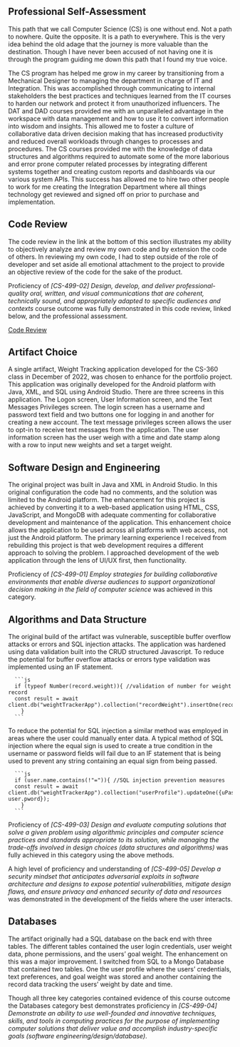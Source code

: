 ## Professional Self-Assessment

This path that we call Computer Science (CS) is one without end. Not a path to nowhere. Quite the opposite. It is a path to everywhere. This is the very idea behind the old adage that the journey is more valuable than the destination. Though I have never been accused of not having one it is through the program guiding me down this path that I found my true voice.
      
The CS program has helped me grow in my career by transitioning from a Mechanical Designer to managing the department in charge of IT and Integration. This was accomplished through communicating to internal stakeholders the best practices and techniques learned from the IT courses to harden our network and protect it from unauthorized influencers. The DAT and DAD courses provided me with an unparalleled advantage in the workspace with data management and how to use it to convert information into wisdom and insights. This allowed me to foster a culture of collaborative data driven decision making that has increased productivity and reduced overall workloads through changes to processes and procedures. The CS courses provided me with the knowledge of data structures and algorithms required to automate some of the more laborious and error prone computer related processes by integrating different systems together and creating custom reports and dashboards via our various system APIs. This success has allowed me to hire two other people to work for me creating the Integration Department where all things technology get reviewed and signed off on prior to purchase and implementation. 
      
## Code Review

The code review in the link at the bottom of this section illustrates my ability to objectively analyze and review my own code and by extension the code of others. In reviewing my own code, I had to step outside of the role of developer and set aside all emotional attachment to the project to provide an objective review of the code for the sake of the product.
      
Proficiency of _[CS-499-02] Design, develop, and deliver professional-quality oral, written, and visual communications that are coherent, technically sound, and appropriately adapted to specific audiences and contexts_ course outcome was fully demonstrated in this code review, linked below, and the professional assessment.

[Code Review](https://youtu.be/R0OlxKgjNd0)
      
## Artifact Choice

A single artifact, Weight Tracking application developed for the CS-360 class in December of 2022, was chosen to enhance for the portfolio project. This application was originally developed for the Android platform with Java, XML, and SQL using Android Studio. There are three screens in this application. The Logon screen, User Information screen, and the Text Messages Privileges screen. The login screen has a username and password text field and two buttons one for logging in and another for creating a new account. The text message privileges screen allows the user to opt-in to receive text messages from the application. The user information screen has the user weigh with a time and date stamp along with a row to input new weights and set a target weight. 
      
## Software Design and Engineering

The original project was built in Java and XML in Android Studio. In this original configuration the code had no comments, and the solution was limited to the Android platform. The enhancement for this project is achieved by converting it to a web-based application using HTML, CSS, JavaScript, and MongoDB with adequate commenting for collaborative development and maintenance of the application. This enhancement choice allows the application to be used across all platforms with web access, not just the Android platform. The primary learning experience I received from rebuilding this project is that web development requires a different approach to solving the problem. I approached development of the web application through the lens of UI/UX first, then functionality.
      
Proficiency of _[CS-499-01] Employ strategies for building collaborative environments that enable diverse audiences to support organizational decision making in the field of computer science_ was achieved in this category.
      
## Algorithms and Data Structure

The original build of the artifact was vulnerable, susceptible buffer overflow attacks or errors and SQL injection attacks. The application was hardened using data validation built into the CRUD structured Javascript. To reduce the potential for buffer overflow attacks or errors type validation was implemented using an IF statement.
      
      ```js
      if (typeof Number(record.weight)){ //validation of number for weight record
      const result = await client.db("weightTrackerApp").collection("recordWeight").insertOne(record);
      	}
      ```
      
To reduce the potential for SQL injection a similar method was employed in areas where the user could manually enter data. A typical method of SQL injection where the equal sign is used to create a true condition in the username or password fields will fail due to an IF statement that is being used to prevent any string containing an equal sign from being passed.
      
      ```js
      if (user.name.contains(!"=")){ //SQL injection prevention measures
      const result = await client.db("weightTrackerApp").collection("userProfile").updateOne({uPassword: user.pword});
      	}
      ```
      
Proficiency of _[CS-499-03] Design and evaluate computing solutions that solve a given problem using algorithmic principles and computer science practices and standards appropriate to its solution, while managing the trade-offs involved in design choices (data structures and algorithms)_ was fully achieved in this category using the above methods.
      
A high level of proficiency and understanding of _[CS-499-05] Develop a security mindset that anticipates adversarial exploits in software architecture and designs to expose potential vulnerabilities, mitigate design flaws, and ensure privacy and enhanced security of data and resources_ was demonstrated in the development of the fields where the user interacts.

## Databases

The artifact originally had a SQL database on the back end with three tables. The different tables contained the user login credentials, user weight data, phone permissions, and the users’ goal weight. The enhancement on this was a major improvement. I switched from SQL to a Mongo Database that contained two tables. One the user profile where the users’ credentials, text preferences, and goal weight was stored and another containing the record data tracking the users’ weight by date and time. 
      
Though all three key categories contained evidence of this course outcome the Databases category best demonstrates proficiency in _[CS-499-04] Demonstrate an ability to use well-founded and innovative techniques, skills, and tools in computing practices for the purpose of implementing computer solutions that deliver value and accomplish industry-specific goals (software engineering/design/database)_.
